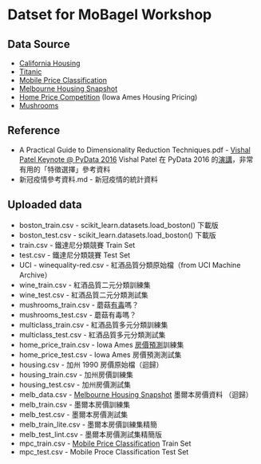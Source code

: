 # Datset for MoBagel Workshop

## Data Source

- [California Housing](https://www.kaggle.com/camnugent/california-housing-prices)
- [Titanic](https://www.kaggle.com/c/titanic)
- [Mobile Price Classification](https://www.kaggle.com/iabhishekofficial/mobile-price-classification)
- [Melbourne Housing Snapshot](https://www.kaggle.com/dansbecker/melbourne-housing-snapshot)
- [Home Price Competition](https://www.kaggle.com/iabhishekofficial/mobile-price-classification) (Iowa Ames Housing Pricing)
- [Mushrooms](https://www.kaggle.com/uciml/mushroom-classification)

## Reference

- A Practical Guide to Dimensionality Reduction Techniques.pdf - [Vishal Patel Keynote @ PyData 2016](https://www.youtube.com/watch?v=ioXKxulmwVQ) Vishal Patel 在 PyData 2016 的[演講]((https://www.youtube.com/watch?v=ioXKxulmwVQ))，非常有用的「特徵選擇」參考資料
- 新冠疫情參考資料.md  - 新冠疫情的統計資料

## Uploaded data
- boston_train.csv - scikit_learn.datasets.load_boston() 下載版
- boston_test.csv - scikit_learn.datasets.load_boston() 下載版
- train.csv - 鐵達尼分類競賽 Train Set
- test.csv - 鐵達尼分類競賽 Test Set
- UCI - winequality-red.csv - 紅酒品質分類原始檔（from UCI Machine Archive）
- wine_train.csv - 紅酒品質二元分類訓練集
- wine_test.csv - 紅酒品質二元分類測試集
- mushrooms_train.csv - 蘑菇[有毒](https://www.kaggle.com/uciml/mushroom-classification)嗎？
- mushrooms_test.csv - 蘑菇有毒嗎？
- multiclass_train.csv - 紅酒品質多元分類訓練集
- multiclass_test.csv - 紅酒品質多元分類測試集
- home_price_train.csv - Iowa Ames [房價預測](https://www.kaggle.com/c/home-data-for-ml-course/overview)訓練集
- home_price_test.csv - Iowa Ames 房價預測測試集
- housing.csv - 加州 1990 房價原始檔（迴歸）
- housing_train.csv - 加州房價訓練集
- housing_test.csv - 加州房價測試集
- melb_data.csv - [Melbourne Housing Snapshot](https://www.kaggle.com/dansbecker/melbourne-housing-snapshot) 墨爾本房價資料 （迴歸）
- melb_train.csv - 墨爾本房價訓練集
- melb_test.csv - 墨爾本房價測試集
- melb_train_lite.csv - 墨爾本房價訓練集精簡
- melb_test_lint.csv - 墨爾本房價測試集精簡版
- mpc_train.csv - [Mobile Price Classification](https://www.kaggle.com/iabhishekofficial/mobile-price-classification) Train Set
- mpc_test.csv - Mobile Proce Classification Test Set
